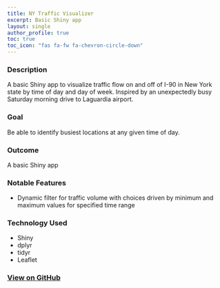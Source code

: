 ```yaml
---
title: NY Traffic Visualizer
excerpt: Basic Shiny app
layout: single
author_profile: true
toc: true
toc_icon: "fas fa-fw fa-chevron-circle-down"
---
```


### Description
A basic Shiny app to visualize traffic flow on and off of I-90 in New York state by time of day and day of week. Inspired by an unexpectedly busy Saturday morning drive to Laguardia airport.

### Goal
Be able to identify busiest locations at any given time of day.

### Outcome
A basic Shiny app

### Notable Features
* Dynamic filter for traffic volume with choices driven by minimum and maximum values for specified time range

### Technology Used
* Shiny
* dplyr
* tidyr
* Leaflet

### [View on GitHub](https://github.com/matthewjrogers/NY-Tolls-Shiny)
